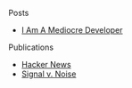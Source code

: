 Posts
- [I Am A Mediocre Developer](https://dev.to/sobolevn/i-am-a-mediocre-developer--30hn)

Publications
- [Hacker News](https://news.ycombinator.com)
- [Signal v. Noise](https://m.signalvnoise.com/)
